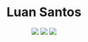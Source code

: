 <h1 align="center">Luan Santos</h1>
<!-- 3e3176 -->
<p align="center">
    <img src="https://img.shields.io/static/v1?message=MasterComps&color=3e3176&style=for-the-badge&logo=gmail"/>
    <img src="https://img.shields.io/static/v1?message='LuanSantos's&color=0a66c2&style=for-the-badge&logo=linkedin"/>
    <img src="https://img.shields.io/static/v1?message=@MasterComps&color=3e3176&style=for-the-badge&logo=instagram"/>
</p>